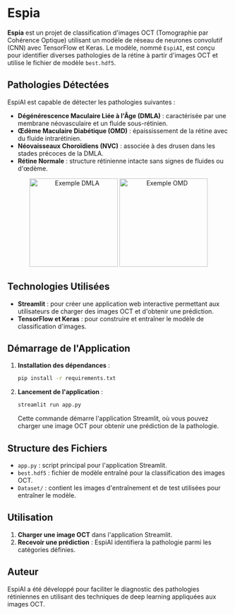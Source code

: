 
# Espia

**Espia** est un projet de classification d'images OCT (Tomographie par Cohérence Optique) utilisant un modèle de réseau de neurones convolutif (CNN) avec TensorFlow et Keras. Le modèle, nommé `EspiAI`, est conçu pour identifier diverses pathologies de la rétine à partir d'images OCT et utilise le fichier de modèle `best.hdf5`.

## Pathologies Détectées

EspiAI est capable de détecter les pathologies suivantes :

- **Dégénérescence Maculaire Liée à l'Âge (DMLA)** : caractérisée par une membrane néovasculaire et un fluide sous-rétinien.
- **Œdème Maculaire Diabétique (OMD)** : épaississement de la rétine avec du fluide intrarétinien.
- **Néovaisseaux Choroïdiens (NVC)** : associée à des drusen dans les stades précoces de la DMLA.
- **Rétine Normale** : structure rétinienne intacte sans signes de fluides ou d'œdème.

<p align="center">
  <img src="https://github.com/IndySof/Epsia/blob/master/Dataset/test/DMLA/DRUSEN-8549730-2.jpeg" alt="Exemple DMLA" width="200"/>
  <img src="https://github.com/IndySof/Epsia/blob/master/Dataset/train/OMD/DME-1072015-2.jpeg" alt="Exemple OMD" width="200"/>
</p>

## Technologies Utilisées

- **Streamlit** : pour créer une application web interactive permettant aux utilisateurs de charger des images OCT et d'obtenir une prédiction.
- **TensorFlow et Keras** : pour construire et entraîner le modèle de classification d'images.

## Démarrage de l'Application

1. **Installation des dépendances** :
   ```bash
   pip install -r requirements.txt
   ```

2. **Lancement de l'application** :
   ```bash
   streamlit run app.py
   ```

   Cette commande démarre l'application Streamlit, où vous pouvez charger une image OCT pour obtenir une prédiction de la pathologie.

## Structure des Fichiers

- `app.py` : script principal pour l'application Streamlit.
- `best.hdf5` : fichier de modèle entraîné pour la classification des images OCT.
- `Dataset/` : contient les images d'entraînement et de test utilisées pour entraîner le modèle.

## Utilisation

1. **Charger une image OCT** dans l'application Streamlit.
2. **Recevoir une prédiction** : EspiAI identifiera la pathologie parmi les catégories définies.

## Auteur

EspiAI a été développé pour faciliter le diagnostic des pathologies rétiniennes en utilisant des techniques de deep learning appliquées aux images OCT.
